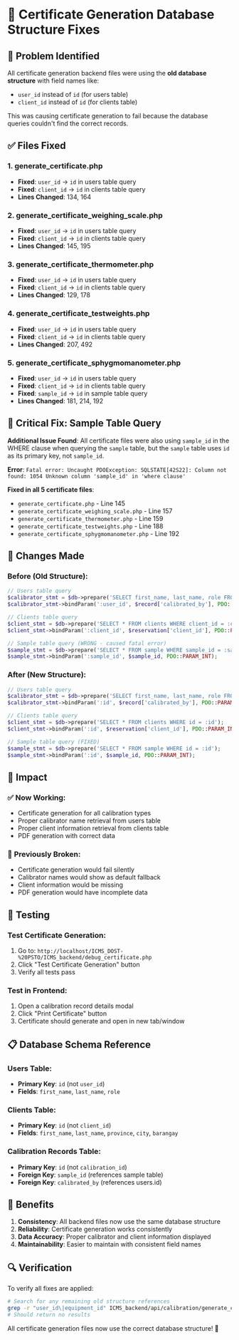 # 🔧 Certificate Generation Database Structure Fixes

## 🚨 Problem Identified
All certificate generation backend files were using the **old database structure** with field names like:
- `user_id` instead of `id` (for users table)
- `client_id` instead of `id` (for clients table)

This was causing certificate generation to fail because the database queries couldn't find the correct records.

## ✅ Files Fixed

### 1. **generate_certificate.php**
- **Fixed**: `user_id` → `id` in users table query
- **Fixed**: `client_id` → `id` in clients table query
- **Lines Changed**: 134, 164

### 2. **generate_certificate_weighing_scale.php**
- **Fixed**: `user_id` → `id` in users table query
- **Fixed**: `client_id` → `id` in clients table query
- **Lines Changed**: 145, 195

### 3. **generate_certificate_thermometer.php**
- **Fixed**: `user_id` → `id` in users table query
- **Fixed**: `client_id` → `id` in clients table query
- **Lines Changed**: 129, 178

### 4. **generate_certificate_testweights.php**
- **Fixed**: `user_id` → `id` in users table query
- **Fixed**: `client_id` → `id` in clients table query
- **Lines Changed**: 207, 492

### 5. **generate_certificate_sphygmomanometer.php**
- **Fixed**: `user_id` → `id` in users table query
- **Fixed**: `client_id` → `id` in clients table query
- **Fixed**: `sample_id` → `id` in sample table query
- **Lines Changed**: 181, 214, 192

## 🚨 **Critical Fix: Sample Table Query**

**Additional Issue Found**: All certificate files were also using `sample_id` in the WHERE clause when querying the `sample` table, but the `sample` table uses `id` as its primary key, not `sample_id`.

**Error**: `Fatal error: Uncaught PDOException: SQLSTATE[42S22]: Column not found: 1054 Unknown column 'sample_id' in 'where clause'`

**Fixed in all 5 certificate files**:
- `generate_certificate.php` - Line 145
- `generate_certificate_weighing_scale.php` - Line 157  
- `generate_certificate_thermometer.php` - Line 159
- `generate_certificate_testweights.php` - Line 188
- `generate_certificate_sphygmomanometer.php` - Line 192

## 🔄 Changes Made

### Before (Old Structure):
```php
// Users table query
$calibrator_stmt = $db->prepare('SELECT first_name, last_name, role FROM users WHERE user_id = :user_id');
$calibrator_stmt->bindParam(':user_id', $record['calibrated_by'], PDO::PARAM_INT);

// Clients table query
$client_stmt = $db->prepare('SELECT * FROM clients WHERE client_id = :client_id');
$client_stmt->bindParam(':client_id', $reservation['client_id'], PDO::PARAM_INT);

// Sample table query (WRONG - caused fatal error)
$sample_stmt = $db->prepare('SELECT * FROM sample WHERE sample_id = :sample_id');
$sample_stmt->bindParam(':sample_id', $sample_id, PDO::PARAM_INT);
```

### After (New Structure):
```php
// Users table query
$calibrator_stmt = $db->prepare('SELECT first_name, last_name, role FROM users WHERE id = :id');
$calibrator_stmt->bindParam(':id', $record['calibrated_by'], PDO::PARAM_INT);

// Clients table query
$client_stmt = $db->prepare('SELECT * FROM clients WHERE id = :id');
$client_stmt->bindParam(':id', $reservation['client_id'], PDO::PARAM_INT);

// Sample table query (FIXED)
$sample_stmt = $db->prepare('SELECT * FROM sample WHERE id = :id');
$sample_stmt->bindParam(':id', $sample_id, PDO::PARAM_INT);
```

## 🎯 Impact

### ✅ **Now Working:**
- Certificate generation for all calibration types
- Proper calibrator name retrieval from users table
- Proper client information retrieval from clients table
- PDF generation with correct data

### 🚫 **Previously Broken:**
- Certificate generation would fail silently
- Calibrator names would show as default fallback
- Client information would be missing
- PDF generation would have incomplete data

## 🧪 Testing

### Test Certificate Generation:
1. Go to: `http://localhost/ICMS_DOST-%20PSTO/ICMS_backend/debug_certificate.php`
2. Click "Test Certificate Generation" button
3. Verify all tests pass

### Test in Frontend:
1. Open a calibration record details modal
2. Click "Print Certificate" button
3. Certificate should generate and open in new tab/window

## 📋 Database Schema Reference

### Users Table:
- **Primary Key**: `id` (not `user_id`)
- **Fields**: `first_name`, `last_name`, `role`

### Clients Table:
- **Primary Key**: `id` (not `client_id`)
- **Fields**: `first_name`, `last_name`, `province`, `city`, `barangay`

### Calibration Records Table:
- **Primary Key**: `id` (not `calibration_id`)
- **Foreign Key**: `sample_id` (references sample table)
- **Foreign Key**: `calibrated_by` (references users.id)

## 🚀 Benefits

1. **Consistency**: All backend files now use the same database structure
2. **Reliability**: Certificate generation works consistently
3. **Data Accuracy**: Proper calibrator and client information displayed
4. **Maintainability**: Easier to maintain with consistent field names

## 🔍 Verification

To verify all fixes are applied:
```bash
# Search for any remaining old structure references
grep -r "user_id\|equipment_id" ICMS_backend/api/calibration/generate_certificate*.php
# Should return no results
```

All certificate generation files now use the correct database structure! 🎉
